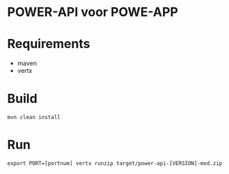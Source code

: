 # POWER-API voor POWE-APP

Requirements
=====================
* maven
* vertx

Build
=====================
`
mvn clean install
`

Run
=====================
`
export PORT=[portnum]
vertx runzip target/power-api-[VERSION]-mod.zip
`


